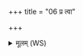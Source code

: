 +++
title = "06 प्र त्वा"

+++
<details><summary>मूलम् (WS)</summary>

प्र त्वा मुञ्चामि वरुणस्य पाशाद् येन त्वाबध्नात् सविता सुशेवाः ।  
ऋतस्य योनौ सुकृतस्य लोके स्योनं ते अस्तु सहपत्न्यै वधु॥ ६ ॥  
अर्यमणं यजामहे सुबन्धुं पतिवेदनम् ।  
उर्वारुकमिव बन्धनादितो मुञ्चन्तु मामुतः ॥ ॥ ७ ॥
</details>